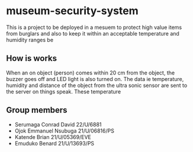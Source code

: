 # museum-security-system

This is a project to be deployed in a mesuem to protect high value items
from burglars and also to keep it within an acceptable temperature and humidity ranges be

## How is works
When an on object (person) comes within 20 cm from the object, the buzzer goes off and
LED light is also turned on. The data ie temperature, humidity and distance of the
object from the ultra sonic sensor are sent to the server on things speak.
These temperature 

## Group members
- Serumaga Conrad David 22/U/6881
- Ojok Emmanuel Nsubuga 21/U/06816/PS
- Katende Brian 21/U/05369/EVE
- Emuduko Benard 21/U/13693/PS
